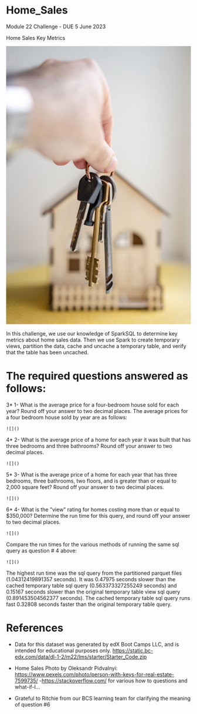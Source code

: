 # Home_Sales
Module 22 Challenge - DUE 5 June 2023

Home Sales Key Metrics

![House Keys](https://github.com/mugsiemx/Home_Sales/blob/main/Images/pexels-oleksandr-pidvalnyi-7599735.jpg)

In this challenge, we use our knowledge of SparkSQL to determine key metrics about home sales data. Then we use Spark to create temporary views, partition the data, cache and uncache a temporary table, and verify that the table has been uncached.

# The required questions answered as follows:

3* 1- What is the average price for a four-bedroom house sold for each year? Round off your answer to two decimal places.
    The average prices for a four bedroom
    house sold by year are as follows:

    ![]()

4* 2- What is the average price of a home for each year it was built that has three bedrooms and three bathrooms? Round off your answer to two decimal places.

    ![]()

5* 3- What is the average price of a home for each year that has three bedrooms, three bathrooms, two floors, and is greater than or equal to 2,000 square feet? Round off your answer to two decimal places.

    ![]()

6* 4- What is the "view" rating for homes costing more than or equal to $350,000? Determine the run time for this query, and round off your answer to two decimal places.


    ![]()

Compare the run times for the various methods of running the same sql query as question # 4 above:

    ![]()

The highest run time was the sql query from the partitioned parquet files (1.04312419891357 seconds). It was 0.47975 seconds slower than the cached temporary table sql query (0.563373327255249 seconds) and 0.15167 seconds slower than the original temporary table view sql query (0.891453504562377 seconds). The cached temporary table sql query runs fast 0.32808 seconds faster than the original temporary table query.
# References
- Data for this dataset was generated by edX Boot Camps LLC, and is intended for educational purposes only.  https://static.bc-edx.com/data/dl-1-2/m22/lms/starter/Starter_Code.zip

- Home Sales Photo by Oleksandr Pidvalnyi: https://www.pexels.com/photo/person-with-keys-for-real-estate-7599735/
-https://stackoverflow.com/ for various how to questions and what-if-I...
- Grateful to Ritchie from our BCS learning team for clarifying the meaning of question #6
